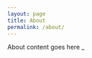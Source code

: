 ```yaml
---
layout: page
title: About
permalink: /about/
---
```


About content goes here <span class="blink">_</span>
